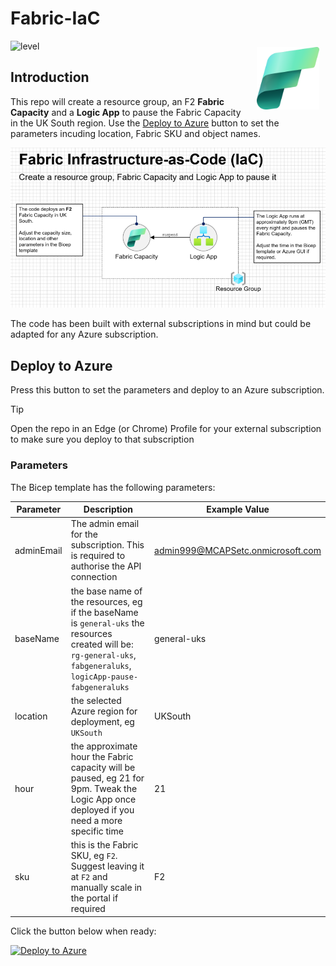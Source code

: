 # Fabric-IaC

<img src="images/Fabric_256.svg" alt="Fabric Image" style="margin: 10px;" width="100" align="right"/>

![level](https://img.shields.io/badge/Microsoft%20Fabric-IaC-green)

## Introduction

This repo will create a resource group, an F2 **Fabric Capacity** and a **Logic App** to pause the Fabric Capacity in the UK South region.  Use the [Deploy to Azure](#deploy-to-azure) button to set the parameters incuding location, Fabric SKU and object names.

![Fabric IaC](images/fabriciac.png)

The code has been built with external subscriptions in mind but could be adapted for any Azure subscription.

## Deploy to Azure
Press this button to set the parameters and deploy to an Azure subscription.

> [!TIP]
> Open the repo in an Edge (or Chrome) Profile for your external subscription to make sure you deploy to that subscription

### Parameters

The Bicep template has the following parameters:


| Parameter            | Description                                                                                       | Example Value                      |
|----------------------|---------------------------------------------------------------------------------------------------|------------------------------------|
| adminEmail  | The admin email for the subscription.  This is required to authorise the API connection                                                              | admin999@MCAPSetc.onmicrosoft.com  |
| baseName             | the base name of the resources, eg if the baseName is `general-uks` the resources created will be: `rg-general-uks`, `fabgeneraluks`, `logicApp-pause-fabgeneraluks` | general-uks                        |
| location             | the selected Azure region for deployment, eg `UKSouth`                                            | UKSouth                            |
| hour                 | the approximate hour the Fabric capacity will be paused, eg 21 for 9pm.  Tweak the Logic App once deployed if you need a more specific time                                                                                             | 21                                 |
| sku                  | this is the Fabric SKU, eg `F2`. Suggest leaving it at `F2` and manually scale in the portal if required | F2                                 |


Click the button below when ready:

[![Deploy to Azure](https://aka.ms/deploytoazurebutton)](https://portal.azure.com/#create/Microsoft.Template/uri/https://raw.githubusercontent.com/damoconnor/fabric-iac-dta/main/main.bicep)
